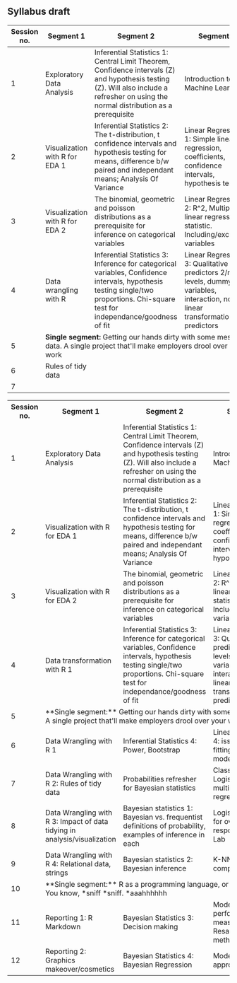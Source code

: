 ## Syllabus draft

| Session no. | Segment 1 | Segment 2 | Segment 3 |
| ------------| ----------| ----------| ----------|
| 1 | Exploratory Data Analysis | Inferential Statistics 1: Central Limit Theorem, Confidence intervals (Z) and hypothesis testing (Z). Will also include a refresher on using the normal distribution as a prerequisite | Introduction to Machine Learning |
| 2 | Visualization with R for EDA 1 | Inferential Statistics 2: The t-distribution, t confidence intervals and hypothesis testing for means, difference b/w paired and independant means; Analysis Of Variance | Linear Regression 1: Simple linear regression, coefficients, confidence intervals, hypothesis testing |
| 3 | Visualization with R for EDA 2 | The binomial, geometric and poisson distributions as a prerequisite for inference on categorical variables | Linear Regression 2: R^2, Multiple linear regression, F statistic. Including/excluding variables |
| 4 | Data wrangling with R | Inferential Statistics 3: Inference for categorical variables, Confidence intervals, hypothesis testing single/two proportions. Chi-square test for independance/goodness of fit | Linear Regression 3: Qualitative predictors 2/more levels, dummy variables, interaction, non-linear transformations of predictors |
| 5 <td colspan=3> **Single segment:** Getting our hands dirty with some messy data. A single project that'll make employers drool over your work |
| 6 | Rules of tidy data |  |
| 7 |  | 
  
<table>
  <tr>
    <th> Session no. </th> <th> Segment 1 </th> <th> Segment 2 </th> <th> Segment 3 </th>
  </tr>
  <tr>
    <td> 1 </td> <td> Exploratory Data Analysis </td> <td> Inferential Statistics 1: Central Limit Theorem, Confidence intervals (Z) and hypothesis testing (Z). Will also include a refresher on using the normal distribution as a prerequisite </td> <td> Introduction to Machine Learning </td>
  </tr>
  <tr>
    <td> 2 </td> <td> Visualization with R for EDA 1 </td> <td> Inferential Statistics 2: The t-distribution, t confidence intervals and hypothesis testing for means, difference b/w paired and independant means; Analysis Of Variance </td> <td> Linear Regression 1: Simple linear regression, coefficients, confidence intervals, hypothesis testing </td>
  </tr>
  <tr>
    <td> 3 </td> <td> Visualization with R for EDA 2 </td> <td> The binomial, geometric and poisson distributions as a prerequisite for inference on categorical variables </td> <td> Linear Regression 2: R^2, Multiple linear regression, F statistic. Including/excluding variables </td>
  </tr>
  <tr>
    <td> 4 </td> <td> Data transformation with R 1 </td> <td> Inferential Statistics 3: Inference for categorical variables, Confidence intervals, hypothesis testing single/two proportions. Chi-square test for independance/goodness of fit </td> <td> Linear Regression 3: Qualitative predictors 2/more levels, dummy variables, interaction, non-linear transformations of predictors </td>
  </tr>
  <tr>
    <td> 5 </td> <td colspan=3> **Single segment:** Getting our hands dirty with some messy data. A single project that'll make employers drool over your work </td>
  </tr>
  <tr>
    <td> 6 </td> <td> Data Wrangling with R 1 </td> <td> Inferential Statistics 4: Power, Bootstrap </td> <td> Linear Regression 4: issues faced in fitting the linear model. Lab </td>
  </tr>
  <tr>
    <td> 7 </td> <td> Data Wrangling with R 2: Rules of tidy data </td> <td> Probabilities refresher for Bayesian statistics </td> <td> Classification 1: Logistic regression, multiple logistic regression </td>
  </tr>
  <tr>
    <td> 8 </td> <td> Data Wrangling with R 3: Impact of data tidying in analysis/visualization </td> <td> Bayesian statistics 1: Bayesian vs. frequentist definitions of probability, examples of inference in each </td> <td> Logistic regression for over 2 response classes. Lab </td>
  </tr>
  <tr>
    <td> 9 </td> <td> Data Wrangling with R 4: Relational data, strings </td> <td> Bayesian statistics 2: Bayesian inference </td> <td> K-NN. Lab, comparison. </td>
  </tr>
  <tr>
    <td> 10 </td> <td colspan=3> **Single segment:** R as a programming language, or CODE-CAINE. You know, *sniff *sniff. *aaahhhhhh </td>
  </tr>
  <tr>
    <td> 11 </td> <td> Reporting 1: R Markdown </td> <td> Bayesian Statistics 3: Decision making </td> <td> Model performance measure. Resampling methods </td>
  </tr>
  <tr>
    <td> 12 </td> <td> Reporting 2: Graphics makeover/cosmetics </td> <td> Bayesian Statistics 4: Bayesian Regression </td> <td> Model selection approaches </td>
  </tr>
    
